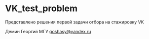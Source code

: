 # VK_test_problem
Представлено решения первой задачи отбора на стажировку VK

Демин Георгий МГУ goshasy@yandex.ru
